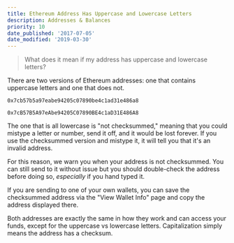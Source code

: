 ```yaml
---
title: Ethereum Address Has Uppercase and Lowercase Letters
description: Addresses & Balances
priority: 10
date_published: '2017-07-05'
date_modified: '2019-03-30'
---
```


> What does it mean if my address has uppercase and lowercase letters?

There are two versions of Ethereum addresses: one that contains uppercase letters and one that does not.

`0x7cb57b5a97eabe94205c07890be4c1ad31e486a8`

`0x7cB57B5A97eAbe94205C07890BE4c1aD31E486A8`

The one that is all lowercase is "not checksummed," meaning that you could mistype a letter or number, send it off, and it would be lost forever. If you use the checksummed version and mistype it, it will tell you that it's an invalid address.

For this reason, we warn you when your address is not checksummed. You can still send to it without issue but you should double-check the address before doing so, *especially* if you hand typed it.

If you are sending to one of your own wallets, you can save the checksummed address via the "View Wallet Info" page and copy the address displayed there.

Both addresses are exactly the same in how they work and can access your funds, except for the uppercase vs lowercase letters. Capitalization simply means the address has a checksum.
